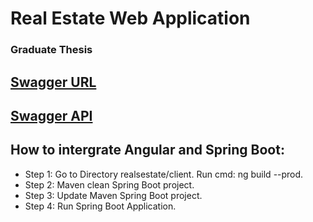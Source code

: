 <!-- [![CircleCI](https://circleci.com/gh/Fijetso/realestate.svg?style=svg)](https://circleci.com/gh/Fijetso/realestate) -->

# Real Estate Web Application

### Graduate Thesis

## **[Swagger URL](http://localhost:8081/swagger-ui.html)**

## **[Swagger API](http://localhost:8081/v2/api-docs)**

## How to intergrate Angular and Spring Boot:

- Step 1: Go to Directory realsestate/client. Run cmd: ng build --prod.
- Step 2: Maven clean Spring Boot project.
- Step 3: Update Maven Spring Boot project.
- Step 4: Run Spring Boot Application.
